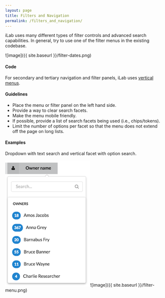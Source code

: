 ```yaml
---
layout: page
title: Filters and Navigation
permalink: /filters_and_navigation/
---
```


iLab uses many different types of filter controls and advanced search capabilities. In general, try to use one of the filter menus in the existing codebase.

![image]({{ site.baseurl }}/filter-dates.png)

#### Code
For secondary and tertiary navigation and filter panels, iLab uses [vertical menus](http://semantic-ui.com/collections/menu.html#vertical-menu).

#### Guidelines
- Place the menu or filter panel on the left hand side.
- Provide a way to clear search facets.
- Make the menu mobile friendly.
- If possible, provide a list of search facets being used (i.e., chips/tokens).
- Limit the number of options per facet so that the menu does not extend off the page on long lists.

#### Examples
Dropdown with text search and vertical facet with option search.

![image](images/filter-search-facet.png)![image]({{ site.baseurl }}/filter-menu.png)


